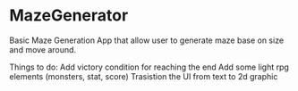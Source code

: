 # MazeGenerator
Basic Maze Generation App that allow user to generate maze base on size and move around.

Things to do:
  Add victory condition for reaching the end
  Add some light rpg elements (monsters, stat, score)
  Trasistion the UI from text to 2d graphic
